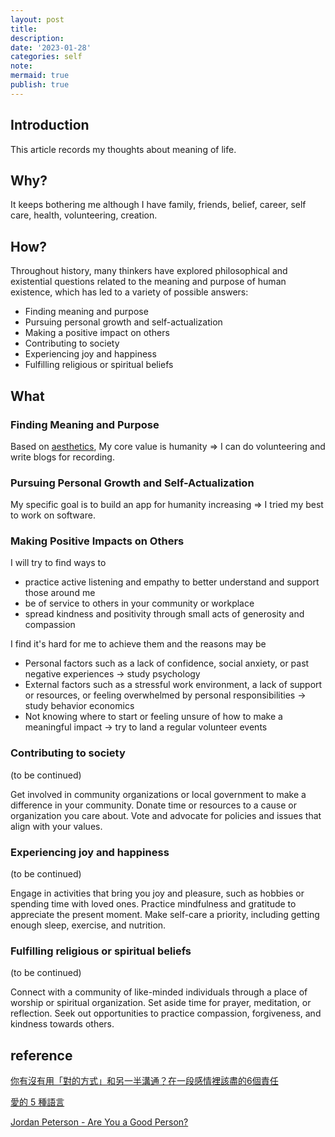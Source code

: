 ```yaml
---
layout: post
title:
description:
date: '2023-01-28'
categories: self
note:
mermaid: true
publish: true
---
```


## Introduction

This article records my thoughts about meaning of life.

## Why?

It keeps bothering me although I have family, friends, belief, career, self care, health, volunteering, creation.

## How?

Throughout history, many thinkers have explored philosophical and existential questions related to the meaning and purpose of human existence, which has led to a variety of possible answers:
* Finding meaning and purpose
* Pursuing personal growth and self-actualization
* Making a positive impact on others
* Contributing to society
* Experiencing joy and happiness
* Fulfilling religious or spiritual beliefs

## What

### Finding Meaning and Purpose

Based on [aesthetics]({{site.baseurl}}/self/2023/04/07/aesthetics.html), My core value is humanity => I can do volunteering and write blogs for recording.

### Pursuing Personal Growth and Self-Actualization

My specific goal is to build an app for humanity increasing => I tried my best to work on software.

### Making Positive Impacts on Others

I will try to find ways to

* practice active listening and empathy to better understand and support those around me
* be of service to others in your community or workplace
* spread kindness and positivity through small acts of generosity and compassion

I find it's hard for me to achieve them and the reasons may be

* Personal factors such as a lack of confidence, social anxiety, or past negative experiences -> study psychology
* External factors such as a stressful work environment, a lack of support or resources, or feeling overwhelmed by personal responsibilities -> study behavior economics
* Not knowing where to start or feeling unsure of how to make a meaningful impact -> try to land a regular volunteer events

### Contributing to society

(to be continued)

Get involved in community organizations or local government to make a difference in your community.
Donate time or resources to a cause or organization you care about.
Vote and advocate for policies and issues that align with your values.

### Experiencing joy and happiness

(to be continued)

Engage in activities that bring you joy and pleasure, such as hobbies or spending time with loved ones.
Practice mindfulness and gratitude to appreciate the present moment.
Make self-care a priority, including getting enough sleep, exercise, and nutrition.

### Fulfilling religious or spiritual beliefs

(to be continued)

Connect with a community of like-minded individuals through a place of worship or spiritual organization.
Set aside time for prayer, meditation, or reflection.
Seek out opportunities to practice compassion, forgiveness, and kindness towards others.

## reference

[你有沒有用「對的方式」和另一半溝通？在一段感情裡該盡的6個責任](https://www.cheers.com.tw/article/article.action?id=5086689)

[愛的 5 種語言](https://5lovelanguages.com/learn)

[Jordan Peterson - Are You a Good Person?](https://www.youtube.com/watch?v=Uj1iQiJo3Cg)
